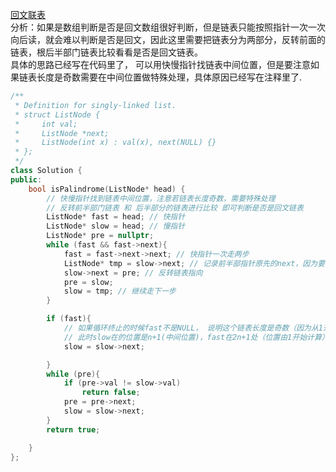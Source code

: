 [回文联表](https://leetcode-cn.com/problems/palindrome-linked-list/)    
分析：如果是数组判断是否是回文数组很好判断，但是链表只能按照指针一次一次向后读，就会难以判断是否是回文，因此这里需要把链表分为两部分，反转前面的链表，根后半部门链表比较看看是否是回文链表。    
具体的思路已经写在代码里了， 可以用快慢指针找链表中间位置，但是要注意如果链表长度是奇数需要在中间位置做特殊处理，具体原因已经写在注释里了.      
```C++
/**
 * Definition for singly-linked list.
 * struct ListNode {
 *     int val;
 *     ListNode *next;
 *     ListNode(int x) : val(x), next(NULL) {}
 * };
 */
class Solution {
public:
    bool isPalindrome(ListNode* head) {
        // 快慢指针找到链表中间位置，注意若链表长度奇数，需要特殊处理
        // 反转前半部门链表 和 后半部分的链表进行比较 即可判断是否是回文链表
        ListNode* fast = head; // 快指针
        ListNode* slow = head; // 慢指针
        ListNode* pre = nullptr;
        while (fast && fast->next){
            fast = fast->next->next; // 快指针一次走两步
            ListNode* tmp = slow->next; // 记录前半部指针原先的next，因为要反转所以需要提前记录
            slow->next = pre; // 反转链表指向
            pre = slow;
            slow = tmp; // 继续走下一步
        }

        if (fast){
            // 如果循环终止的时候fast不是NULL， 说明这个链表长度是奇数（因为从1开始走的，fast一次走两个位置），假设长度是2n+1，
            // 此时slow在的位置是n+1(中间位置)，fast在2n+1处（位置由1开始计算），pre在n，这时slow应该再前进一步，位于n+2，这样slow跟pre的位置刚好对称
            slow = slow->next;

        }
        while (pre){
            if (pre->val != slow->val)
                return false;
            pre = pre->next;
            slow = slow->next;
        }
        return true;

    }
};
```
